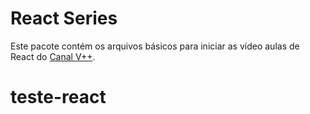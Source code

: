# React Series
Este pacote contém os arquivos básicos para iniciar as vídeo aulas
de React do [Canal V++](https://youtube.com/user/VPlusPlus).
# teste-react
